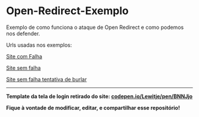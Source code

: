 # Open-Redirect-Exemplo
Exemplo de como funciona o ataque de Open Redirect e como podemos nos defender.

Urls usadas nos exemplos:

[Site com Falha](https://www.cristianoprogramador.com/Open-Redirect-Exemplo/Com-Falha/?redirectTo=https://www.cristianoprogramador.com/Open-Redirect-Exemplo/Site-Phishing)

[Site sem falha](https://www.cristianoprogramador.com/Open-Redirect-Exemplo/Sem-Falha/?redirectTo=home)

[Site sem falha tentativa de burlar](https://www.cristianoprogramador.com/Open-Redirect-Exemplo/Sem-Falha/?redirectTo=https://www.cristianoprogramador.com/Open-Redirect-Exemplo/Site-Phishing)

----
**Template da tela de login retirado do site: [codepen.io/Lewitje/pen/BNNJjo](https://codepen.io/Lewitje/pen/BNNJjo)** 


**Fique à vontade de modificar, editar, e compartilhar esse repositório!**